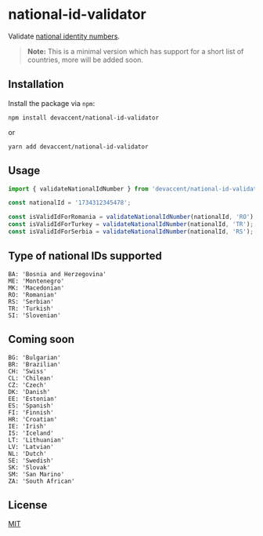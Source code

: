 # national-id-validator

Validate [national identity numbers](https://en.wikipedia.org/wiki/National_identification_number).

> **Note:** This is a minimal version which has support for a short list of countries, more will be added soon.

## Installation

Install the package via `npm`:
```
npm install devaccent/national-id-validator
```

or

```
yarn add devaccent/national-id-validator
```

## Usage

```js
import { validateNationalIdNumber } from 'devaccent/national-id-validator';

const nationalId = '1734312345478';

const isValidIdForRomania = validateNationalIdNumber(nationalId, 'RO');
const isValidIdForTurkey = validateNationalIdNumber(nationalId, 'TR');
const isValidIdForSerbia = validateNationalIdNumber(nationalId, 'RS');
```

## Type of national IDs supported

```
BA: 'Bosnia and Herzegovina'
ME: 'Montenegro'
MK: 'Macedonian'
RO: 'Romanian'
RS: 'Serbian'
TR: 'Turkish'
SI: 'Slovenian'
```

## Coming soon
```
BG: 'Bulgarian'
BR: 'Brazilian'
CH: 'Swiss'
CL: 'Chilean'
CZ: 'Czech'
DK: 'Danish'
EE: 'Estonian'
ES: 'Spanish'
FI: 'Finnish'
HR: 'Croatian'
IE: 'Irish'
IS: 'Iceland'
LT: 'Lithuanian'
LV: 'Latvian'
NL: 'Dutch'
SE: 'Swedish'
SK: 'Slovak'
SM: 'San Marino'
ZA: 'South African'
```

## License

[MIT](LICENSE)
